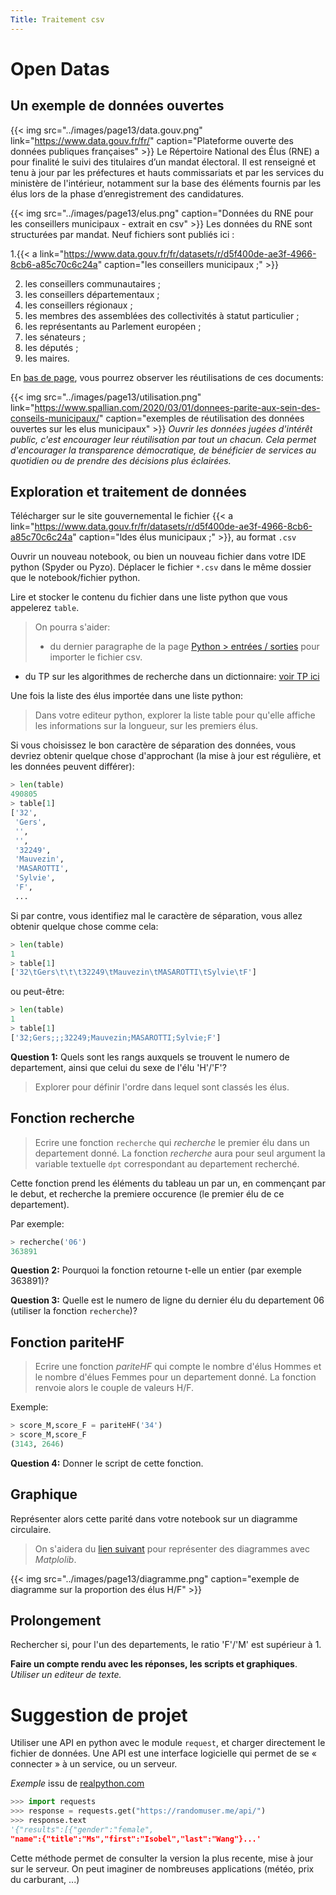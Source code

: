 ```yaml
---
Title: Traitement csv
---
```


# Open Datas
## Un exemple de données ouvertes
{{< img src="../images/page13/data.gouv.png" link="https://www.data.gouv.fr/fr/" caption="Plateforme ouverte des données publiques françaises" >}}
Le Répertoire National des Élus (RNE) a pour finalité le suivi des titulaires d’un mandat électoral. Il est renseigné et tenu à jour par les préfectures et hauts commissariats et par les services du ministère de l'intérieur, notamment sur la base des éléments fournis par les élus lors de la phase d’enregistrement des candidatures.

{{< img src="../images/page13/elus.png" caption="Données du RNE pour les conseillers municipaux - extrait en csv" >}}
Les données du RNE sont structurées par mandat. Neuf fichiers sont publiés ici :

1.{{< a link="https://www.data.gouv.fr/fr/datasets/r/d5f400de-ae3f-4966-8cb6-a85c70c6c24a" caption="les conseillers municipaux ;" >}}

2. les conseillers communautaires ;
3. les conseillers départementaux ;
4. les conseillers régionaux ;
5. les membres des assemblées des collectivités à statut particulier ;
6. les représentants au Parlement européen ;
7. les sénateurs ;
8. les députés ;
9. les maires.


En [bas de page](https://www.data.gouv.fr/fr/datasets/repertoire-national-des-elus-1/#community-reuses), vous pourrez observer les réutilisations de ces documents:

{{< img src="../images/page13/utilisation.png" link="https://www.spallian.com/2020/03/01/donnees-parite-aux-sein-des-conseils-municipaux/" caption="exemples de réutilisation des données ouvertes sur les elus municipaux" >}}
*Ouvrir les données jugées d'intérêt public, c'est encourager leur réutilisation par tout un chacun. Cela permet d'encourager la transparence démocratique, de bénéficier de services au quotidien ou de prendre des décisions plus éclairées.*

## Exploration et traitement de données 
Télécharger sur le site gouvernemental le fichier {{< a link="https://www.data.gouv.fr/fr/datasets/r/d5f400de-ae3f-4966-8cb6-a85c70c6c24a" caption="ldes élus municipaux ;" >}}, au format `.csv`

Ouvrir un nouveau notebook, ou bien un nouveau fichier dans votre IDE python (Spyder ou Pyzo). Déplacer le fichier `*.csv` dans le même dossier que le notebook/fichier python.

Lire et stocker le contenu du fichier dans une liste python que vous appelerez `table`. 

> On pourra s'aider: 
>* du dernier paragraphe de la page [Python > entrées / sorties](/docs/python/pages/ES/page1/#lire-écrire-dans-un-fichier) pour importer le fichier csv.
* du TP sur les algorithmes de recherche dans un dictionnaire: [voir TP ici](/docs/NSI/algorithmes/page14_bis/)


Une fois la liste des élus importée dans une liste python:

> Dans votre editeur python, explorer la liste table pour qu'elle affiche les informations sur la longueur, sur les premiers élus.

Si vous choisissez le bon caractère de séparation des données, vous devriez obtenir quelque chose d'approchant (la mise à jour est régulière, et les données peuvent différer):

```python
> len(table)
490805
> table[1]
['32',
 'Gers',
 '',
 '',
 '32249',
 'Mauvezin',
 'MASAROTTI',
 'Sylvie',
 'F',
 ...
```

Si par contre, vous identifiez mal le caractère de séparation, vous allez obtenir quelque chose comme cela:

```python
> len(table)
1
> table[1]
['32\tGers\t\t\t32249\tMauvezin\tMASAROTTI\tSylvie\tF']
```

ou peut-être:

```python
> len(table)
1
> table[1]
['32;Gers;;;32249;Mauvezin;MASAROTTI;Sylvie;F']
```

**Question 1:** Quels sont les rangs auxquels se trouvent le numero de departement, ainsi que celui du sexe de l'élu 'H'/'F'?

> Explorer pour définir l'ordre dans lequel sont classés les élus. 

<!--
**Question 2:** Les élus du *Gers*, occupent-ils les premiers rangs? Et si oui, jusqu'à quel rang? Ecrire un script python qui recherche cette information.
-->

## Fonction recherche
> Ecrire une fonction `recherche` qui *recherche* le premier élu dans un departement donné. La fonction *recherche* aura pour seul argument la variable textuelle `dpt` correspondant au departement recherché.

Cette fonction prend les éléments du tableau un par un, en commençant par le debut, et recherche la premiere occurence (le premier élu de ce departement).

Par exemple:

```python
> recherche('06')
363891
```

**Question 2:** Pourquoi la fonction retourne t-elle un entier (par exemple 363891)?

**Question 3:** Quelle est le numero de ligne du dernier élu du departement 06 (utiliser la fonction `recherche`)?

## Fonction pariteHF
> Ecrire une fonction *pariteHF* qui compte le nombre d'élus Hommes et le nombre d'élues Femmes pour un departement donné. La fonction renvoie alors le couple de valeurs H/F.

Exemple:

```python
> score_M,score_F = pariteHF('34')
> score_M,score_F
(3143, 2646)
```

**Question 4:** Donner le script de cette fonction.

## Graphique
Représenter alors cette parité dans votre notebook sur un diagramme circulaire.

> On s'aidera du [lien suivant](https://python.doctor/page-creer-graphiques-scientifiques-python-apprendre) pour représenter des diagrammes avec *Matplolib*.

{{< img src="../images/page13/diagramme.png" caption="exemple de diagramme sur la proportion des élus H/F" >}}

## Prolongement
Rechercher si, pour l'un des departements, le ratio 'F'/'M' est supérieur à 1.

**Faire un compte rendu avec les réponses, les scripts et graphiques**. *Utiliser un editeur de texte.*

# Suggestion de projet
Utiliser une API en python avec le module `request`, et charger directement le fichier de données. Une API est une interface logicielle qui permet de se « connecter » à un service, ou un serveur.

*Exemple* issu de [realpython.com](https://realpython.com/python-api/)

```python
>>> import requests
>>> response = requests.get("https://randomuser.me/api/")
>>> response.text
'{"results":[{"gender":"female",
"name":{"title":"Ms","first":"Isobel","last":"Wang"}...'
```

Cette méthode permet de consulter la version la plus recente, mise à jour sur le serveur. On peut imaginer de nombreuses applications (météo, prix du carburant, ...)